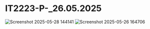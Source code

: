 # IT2223-P-_26.05.2025

![Screenshot 2025-05-28 144141](https://github.com/user-attachments/assets/8cd95a92-199b-4bd9-9510-178d6b1b65fa)
![Screenshot 2025-05-26 164706](https://github.com/user-attachments/assets/010cd8d7-370b-4e8b-afff-36ac17e8646b)
